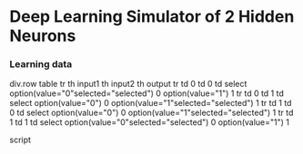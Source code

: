 # Deep Learning Simulator of 2 Hidden Neurons

### Learning data

div.row
  table
    tr
      th input1
      th input2
      th output
    tr
      td 0
      td 0
      td
        select
          option(value="0"selected="selected") 0
          option(value="1") 1
    tr
      td 0
      td 1
      td
        select
          option(value="0") 0
          option(value="1"selected="selected") 1
    tr
      td 1
      td 0
      td
        select
          option(value="0") 0
          option(value="1"selected="selected") 1
    tr
      td 1
      td 1
      td
        select
          option(value="0"selected="selected") 0
          option(value="1") 1

script
  
